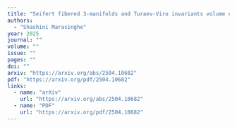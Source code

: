 ```yaml
---
title: "Seifert fibered 3-manifolds and Turaev-Viro invariants volume conjecture"
authors:
  - "Shashini Marasinghe"
year: 2025
journal: ""
volume: ""
issue: ""
pages: ""
doi: ""
arxiv: "https://arxiv.org/abs/2504.10682"
pdf: "https://arxiv.org/pdf/2504.10682"
links:
  - name: "arXiv"
    url: "https://arxiv.org/abs/2504.10682"
  - name: "PDF"
    url: "https://arxiv.org/pdf/2504.10682"
---
```

